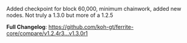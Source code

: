 Added checkpoint for block 60,000, minimum chainwork, added new nodes.
Not truly a 1.3.0 but more of a 1.2.5

**Full Changelog**: https://github.com/koh-gt/ferrite-core/compare/v1.2.4r3...v1.3.0r1